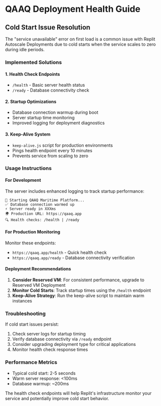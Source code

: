 # QAAQ Deployment Health Guide

## Cold Start Issue Resolution

The "service unavailable" error on first load is a common issue with Replit Autoscale Deployments due to cold starts when the service scales to zero during idle periods.

### Implemented Solutions

#### 1. Health Check Endpoints
- `/health` - Basic server health status
- `/ready` - Database connectivity check

#### 2. Startup Optimizations
- Database connection warmup during boot
- Server startup time monitoring
- Improved logging for deployment diagnostics

#### 3. Keep-Alive System
- `keep-alive.js` script for production environments
- Pings health endpoint every 10 minutes
- Prevents service from scaling to zero

### Usage Instructions

#### For Development
The server includes enhanced logging to track startup performance:
```
🚀 Starting QAAQ Maritime Platform...
✅ Database connection warmed up
⚡ Server ready in XXXms
🌍 Production URL: https://qaaq.app
🔍 Health checks: /health | /ready
```

#### For Production Monitoring
Monitor these endpoints:
- `https://qaaq.app/health` - Quick health check
- `https://qaaq.app/ready` - Database connectivity verification

#### Deployment Recommendations
1. **Consider Reserved VM**: For consistent performance, upgrade to Reserved VM Deployment
2. **Monitor Cold Starts**: Track startup times using the `/health` endpoint
3. **Keep-Alive Strategy**: Run the keep-alive script to maintain warm instances

### Troubleshooting

If cold start issues persist:
1. Check server logs for startup timing
2. Verify database connectivity via `/ready` endpoint
3. Consider upgrading deployment type for critical applications
4. Monitor health check response times

### Performance Metrics
- Typical cold start: 2-5 seconds
- Warm server response: <100ms
- Database warmup: ~200ms

The health check endpoints will help Replit's infrastructure monitor your service and potentially improve cold start behavior.